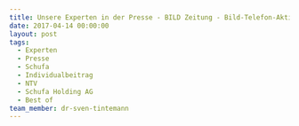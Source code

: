 ```yaml
---
title: Unsere Experten in der Presse - BILD Zeitung - Bild-Telefon-Aktion Immobilien
date: 2017-04-14 00:00:00
layout: post
tags:
  - Experten
  - Presse
  - Schufa
  - Individualbeitrag
  - NTV
  - Schufa Holding AG
  - Best of
team_member: dr-sven-tintemann
---
```

